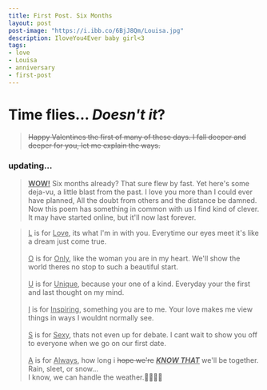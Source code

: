 ```yaml
---
title: First Post. Six Months
layout: post
post-image: "https://i.ibb.co/6BjJ8Qm/Louisa.jpg"
description: IloveYou4Ever baby girl<3
tags:
- love
- Louisa
- anniversary
- first-post
---
```

# Time flies... <i>Doesn't it</i>?

> ~~Happy Valentines the first of many of these days. I fall deeper and deeper for you, let me explain the ways.~~

### updating...
> **<u>WOW!</u>** Six months already? That sure flew by fast. Yet here's some deja-vu, a little blast from the past.
I love you more than I could ever have planned, All the doubt from others and the distance be damned.
Now this poem has something in common with us I find kind of clever. It may have started online, but it'll now last forever.

> <u>L</u> is for <u>Love</u>, its what I'm in with you. Everytime our eyes meet it's like a dream just come true.<br><br><u>O</u> is for <u>Only</u>, like the woman you are in my heart. We'll show the world theres no stop to such a beautiful start.<br><br><u>U</u> is for <u>Unique</u>, because your one of a kind. Everyday your the first and last thought on my mind.<br><br><u>I</u> is for <u>Inspiring</u>, something you are to me. Your love makes me view things in ways I wouldnt normally see.<br><br><u>S</u> is for <u>Sexy</u>, thats not even up for debate. I cant wait to show you off to everyone when we go on our first date.<br><br><u>A</u> is for <u>Always</u>, how long i ~~hope we're~~ ***<u>KNOW THAT</u>*** we'll be together. Rain, sleet, or snow...<br>I know, we can handle the weather.💜💚🩷🩵
